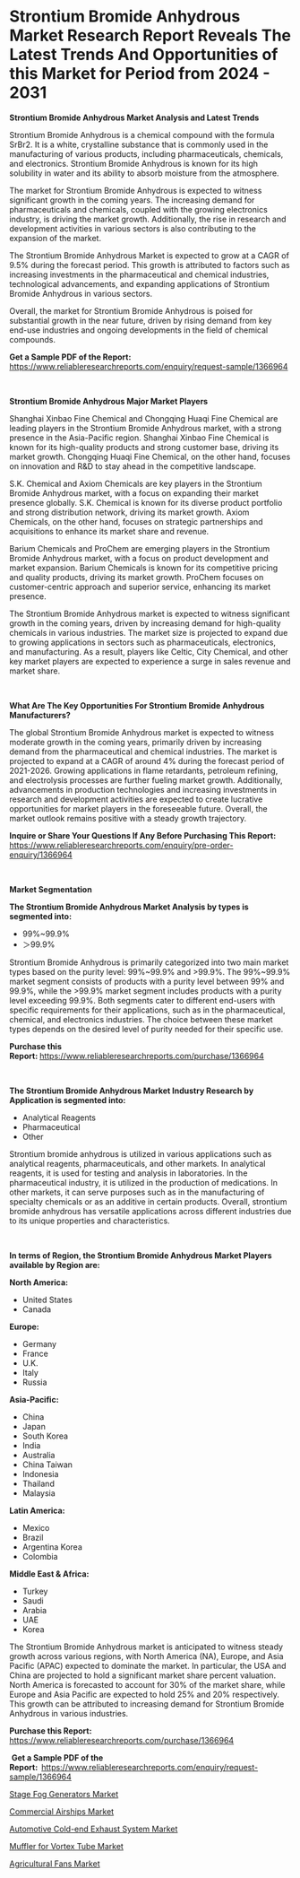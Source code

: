 <p><h1>Strontium Bromide Anhydrous Market Research Report Reveals The Latest Trends And Opportunities of this Market for Period from 2024 - 2031</h1></p><p><strong>Strontium Bromide Anhydrous Market Analysis and Latest Trends</strong></p>
<p><p>Strontium Bromide Anhydrous is a chemical compound with the formula SrBr2. It is a white, crystalline substance that is commonly used in the manufacturing of various products, including pharmaceuticals, chemicals, and electronics. Strontium Bromide Anhydrous is known for its high solubility in water and its ability to absorb moisture from the atmosphere.</p><p>The market for Strontium Bromide Anhydrous is expected to witness significant growth in the coming years. The increasing demand for pharmaceuticals and chemicals, coupled with the growing electronics industry, is driving the market growth. Additionally, the rise in research and development activities in various sectors is also contributing to the expansion of the market.</p><p>The Strontium Bromide Anhydrous Market is expected to grow at a CAGR of 9.5% during the forecast period. This growth is attributed to factors such as increasing investments in the pharmaceutical and chemical industries, technological advancements, and expanding applications of Strontium Bromide Anhydrous in various sectors.</p><p>Overall, the market for Strontium Bromide Anhydrous is poised for substantial growth in the near future, driven by rising demand from key end-use industries and ongoing developments in the field of chemical compounds.</p></p>
<p><strong>Get a Sample PDF of the Report:&nbsp;</strong> <a href="https://www.reliableresearchreports.com/enquiry/request-sample/1366964">https://www.reliableresearchreports.com/enquiry/request-sample/1366964</a></p>
<p>&nbsp;</p>
<p><strong>Strontium Bromide Anhydrous Major Market Players</strong></p>
<p><p>Shanghai Xinbao Fine Chemical and Chongqing Huaqi Fine Chemical are leading players in the Strontium Bromide Anhydrous market, with a strong presence in the Asia-Pacific region. Shanghai Xinbao Fine Chemical is known for its high-quality products and strong customer base, driving its market growth. Chongqing Huaqi Fine Chemical, on the other hand, focuses on innovation and R&D to stay ahead in the competitive landscape.</p><p>S.K. Chemical and Axiom Chemicals are key players in the Strontium Bromide Anhydrous market, with a focus on expanding their market presence globally. S.K. Chemical is known for its diverse product portfolio and strong distribution network, driving its market growth. Axiom Chemicals, on the other hand, focuses on strategic partnerships and acquisitions to enhance its market share and revenue.</p><p>Barium Chemicals and ProChem are emerging players in the Strontium Bromide Anhydrous market, with a focus on product development and market expansion. Barium Chemicals is known for its competitive pricing and quality products, driving its market growth. ProChem focuses on customer-centric approach and superior service, enhancing its market presence.</p><p>The Strontium Bromide Anhydrous market is expected to witness significant growth in the coming years, driven by increasing demand for high-quality chemicals in various industries. The market size is projected to expand due to growing applications in sectors such as pharmaceuticals, electronics, and manufacturing. As a result, players like Celtic, City Chemical, and other key market players are expected to experience a surge in sales revenue and market share.</p></p>
<p>&nbsp;</p>
<p><strong>What Are The Key Opportunities For Strontium Bromide Anhydrous Manufacturers?</strong></p>
<p><p>The global Strontium Bromide Anhydrous market is expected to witness moderate growth in the coming years, primarily driven by increasing demand from the pharmaceutical and chemical industries. The market is projected to expand at a CAGR of around 4% during the forecast period of 2021-2026. Growing applications in flame retardants, petroleum refining, and electrolysis processes are further fueling market growth. Additionally, advancements in production technologies and increasing investments in research and development activities are expected to create lucrative opportunities for market players in the foreseeable future. Overall, the market outlook remains positive with a steady growth trajectory.</p></p>
<p><strong>Inquire or Share Your Questions If Any Before Purchasing This Report:</strong> <a href="https://www.reliableresearchreports.com/enquiry/pre-order-enquiry/1366964">https://www.reliableresearchreports.com/enquiry/pre-order-enquiry/1366964</a></p>
<p>&nbsp;</p>
<p><strong>Market Segmentation</strong></p>
<p><strong>The Strontium Bromide Anhydrous Market Analysis by types is segmented into:</strong></p>
<p><ul><li>99%~99.9%</li><li>＞99.9%</li></ul></p>
<p><p>Strontium Bromide Anhydrous is primarily categorized into two main market types based on the purity level: 99%~99.9% and >99.9%. The 99%~99.9% market segment consists of products with a purity level between 99% and 99.9%, while the >99.9% market segment includes products with a purity level exceeding 99.9%. Both segments cater to different end-users with specific requirements for their applications, such as in the pharmaceutical, chemical, and electronics industries. The choice between these market types depends on the desired level of purity needed for their specific use.</p></p>
<p><strong>Purchase this Report:&nbsp;</strong><a href="https://www.reliableresearchreports.com/purchase/1366964">https://www.reliableresearchreports.com/purchase/1366964</a></p>
<p>&nbsp;</p>
<p><strong>The Strontium Bromide Anhydrous Market Industry Research by Application is segmented into:</strong></p>
<p><ul><li>Analytical Reagents</li><li>Pharmaceutical</li><li>Other</li></ul></p>
<p><p>Strontium bromide anhydrous is utilized in various applications such as analytical reagents, pharmaceuticals, and other markets. In analytical reagents, it is used for testing and analysis in laboratories. In the pharmaceutical industry, it is utilized in the production of medications. In other markets, it can serve purposes such as in the manufacturing of specialty chemicals or as an additive in certain products. Overall, strontium bromide anhydrous has versatile applications across different industries due to its unique properties and characteristics.</p></p>
<p>&nbsp;</p>
<p><strong>In terms of Region, the Strontium Bromide Anhydrous Market Players available by Region are:</strong></p>
<p>
    <p> <strong> North America: </strong>
        <ul>
            <li>United States</li>
            <li>Canada</li>
        </ul>
        </p> 
    <p> <strong> Europe: </strong>
        <ul>
            <li>Germany</li>
            <li>France</li>
            <li>U.K.</li>
            <li>Italy</li>
            <li>Russia</li>
        </ul>
        </p> 
    <p> <strong> Asia-Pacific: </strong>
        <ul>
            <li>China</li>
            <li>Japan</li>
            <li>South Korea</li>
            <li>India</li>
            <li>Australia</li>
            <li>China Taiwan</li>
            <li>Indonesia</li>
            <li>Thailand</li>
            <li>Malaysia</li>
        </ul>
        </p> 
    <p> <strong> Latin America: </strong>
        <ul>
            <li>Mexico</li>
            <li>Brazil</li>
            <li>Argentina Korea</li>
            <li>Colombia</li>
        </ul>
        </p> 
    <p> <strong> Middle East & Africa: </strong>
        <ul>
            <li>Turkey</li>
            <li>Saudi</li>
            <li>Arabia</li>
            <li>UAE</li>
            <li>Korea</li>
        </ul>
    </p>
    </p>
<p><p>The Strontium Bromide Anhydrous market is anticipated to witness steady growth across various regions, with North America (NA), Europe, and Asia Pacific (APAC) expected to dominate the market. In particular, the USA and China are projected to hold a significant market share percent valuation. North America is forecasted to account for 30% of the market share, while Europe and Asia Pacific are expected to hold 25% and 20% respectively. This growth can be attributed to increasing demand for Strontium Bromide Anhydrous in various industries.</p></p>
<p><strong>Purchase this Report: </strong><a href="https://www.reliableresearchreports.com/purchase/1366964">https://www.reliableresearchreports.com/purchase/1366964</a></p>
<p>&nbsp;<strong>Get a Sample PDF of the Report:&nbsp;&nbsp;</strong><a href="https://www.reliableresearchreports.com/enquiry/request-sample/1366964">https://www.reliableresearchreports.com/enquiry/request-sample/1366964</a></p>
<p><strong></strong></p>
<p><p><a href="https://medium.com/@avacampbell767/stage-fog-generators-market-furnishes-information-on-market-share-market-trends-and-market-growth-0c8a3b677bd3">Stage Fog Generators Market</a></p><p><a href="https://github.com/beatblasta/Market-Research-Report-List-1/blob/main/commercial-airships-market.md">Commercial Airships Market</a></p><p><a href="https://medium.com/@akshatreportprime/automotive-cold-end-exhaust-system-market-competitive-analysis-market-trends-and-forecast-to-2031-371130a5a399">Automotive Cold-end Exhaust System Market</a></p><p><a href="https://medium.com/@akshatreportprime/muffler-for-vortex-tube-market-insight-market-trends-growth-forecasted-from-2024-to-2031-772cd00a853d">Muffler for Vortex Tube Market</a></p><p><a href="https://github.com/angelajermaine/Market-Research-Report-List-1/blob/main/agricultural-fans-market.md">Agricultural Fans Market</a></p></p>
